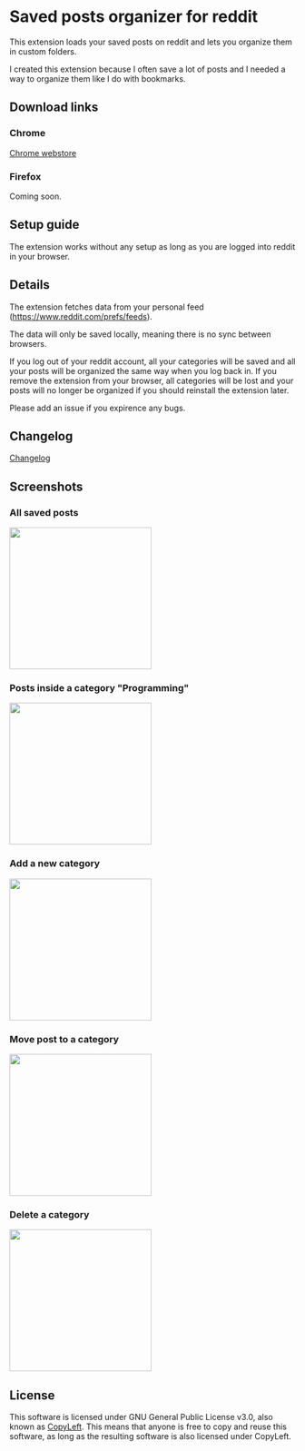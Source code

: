 # Saved posts organizer for reddit

This extension loads your saved posts on reddit and lets you organize them in custom folders.

I created this extension because I often save a lot of posts and I needed a way to organize them like I do with bookmarks.

## Download links

### Chrome

[Chrome webstore](https://chrome.google.com/webstore/detail/reddit-saved-posts-organi/bcmoplghilkcbmmnkccgffbofkkdkhnd/)

### Firefox

Coming soon.

## Setup guide

The extension works without any setup as long as you are logged into reddit in your browser. 

## Details

The extension fetches data from your personal feed (https://www.reddit.com/prefs/feeds).

The data will only be saved locally, meaning there is no sync between browsers.

If you log out of your reddit account, all your categories will be saved and all your posts will be organized the same way when you log back in. If you remove the extension from your browser, all categories will be lost and your posts will no longer be organized if you should reinstall the extension later.

Please add an issue if you expirence any bugs.

## Changelog

[Changelog](https://github.com/Friiiis/saved-posts-organizer/blob/master/changelog.md)

## Screenshots

### All saved posts

<img src="src/images/readme/allposts.png" width="250">

### Posts inside a category "Programming"

<img src="src/images/readme/programming.png" width="250">

### Add a new category

<img src="src/images/readme/addcategory.png" width="250">

### Move post to a category

<img src="src/images/readme/moveposts.png" width="250">

### Delete a category

<img src="src/images/readme/deletecategory.png" width="250">

## License

This software is licensed under GNU General Public License v3.0, also known as [CopyLeft](https://en.wikipedia.org/wiki/Copyleft). This means that anyone is free to copy and reuse this software, as long as the resulting software is also licensed under CopyLeft.
